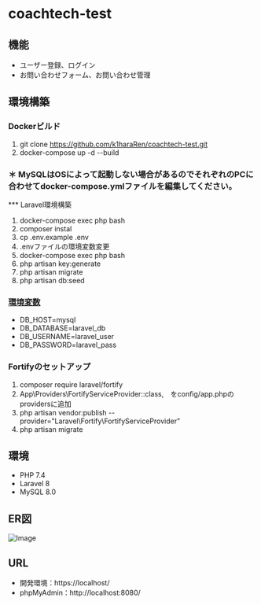 # coachtech-test

## 機能

 - ユーザー登録、ログイン
 - お問い合わせフォーム、お問い合わせ管理

## 環境構築

### Dockerビルド

 1. git clone https://github.com/k1haraRen/coachtech-test.git
 2. docker-compose up -d --build

### **＊ MySQLはOSによって起動しない場合があるのでそれぞれのPCに合わせてdocker-compose.ymlファイルを編集してください。**

*** Laravel環境構築

 1. docker-compose exec php bash
 2. composer instal
 3. cp .env.example .env
 4. .envファイルの<a name="environment">環境変数</a>変更
 5. docker-compose exec php bash
 6. php artisan key:generate
 7. php artisan migrate
 8. php artisan db:seed

### [環境変数](#environment)

 * DB_HOST=mysql
 * DB_DATABASE=laravel_db
 * DB_USERNAME=laravel_user
 * DB_PASSWORD=laravel_pass

### Fortifyのセットアップ
 1. composer require laravel/fortify
 2. App\Providers\FortifyServiceProvider::class,　をconfig/app.phpのprovidersに追加
 3. php artisan vendor:publish --provider="Laravel\Fortify\FortifyServiceProvider"
 4. php artisan migrate

## 環境
 - PHP 7.4
 - Laravel 8
 - MySQL 8.0

## ER図

![Image](https://github.com/user-attachments/assets/0b17efec-0d53-4757-81e9-2efb00aa7b65)

## URL

 * 開発環境：https://localhost/
 * phpMyAdmin：http://localhost:8080/
